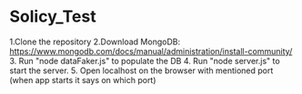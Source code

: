 # Solicy_Test

1.Clone the repository
2.Download MongoDB: https://www.mongodb.com/docs/manual/administration/install-community/
3. Run "node dataFaker.js" to populate the DB
4. Run "node server.js" to start the server.
5. Open localhost on the browser with mentioned port (when app starts it says on which port)
